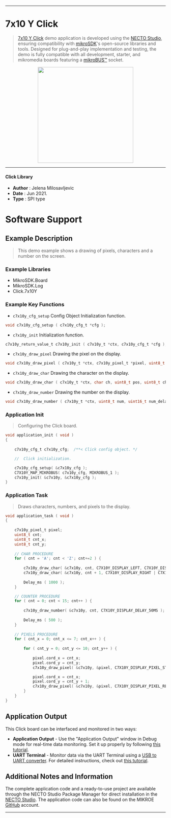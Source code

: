 
---
# 7x10 Y Click

> [7x10 Y Click](https://www.mikroe.com/?pid_product=MIKROE-2790) demo application is developed using
the [NECTO Studio](https://www.mikroe.com/necto), ensuring compatibility with [mikroSDK](https://www.mikroe.com/mikrosdk)'s
open-source libraries and tools. Designed for plug-and-play implementation and testing, the demo is fully compatible with
all development, starter, and mikromedia boards featuring a [mikroBUS&trade;](https://www.mikroe.com/mikrobus) socket.

<p align="center">
  <img src="https://www.mikroe.com/?pid_product=MIKROE-2790&image=1" height=300px>
</p>

---

#### Click Library

- **Author**        : Jelena Milosavljevic
- **Date**          : Jun 2021.
- **Type**          : SPI type

# Software Support

## Example Description

> This demo example shows a drawing of pixels, characters and a number on the screen.

### Example Libraries

- MikroSDK.Board
- MikroSDK.Log
- Click.7x10Y

### Example Key Functions

- `c7x10y_cfg_setup` Config Object Initialization function.
```c
void c7x10y_cfg_setup ( c7x10y_cfg_t *cfg );
```

- `c7x10y_init` Initialization function.
```c
c7x10y_return_value_t c7x10y_init ( c7x10y_t *ctx, c7x10y_cfg_t *cfg );
```

- `c7x10y_draw_pixel` Drawing the pixel on the display.
```c
void c7x10y_draw_pixel ( c7x10y_t *ctx, c7x10y_pixel_t *pixel, uint8_t mode, uint8_t px_delay );
```

- `c7x10y_draw_char` Drawing the character on the display.
```c
void c7x10y_draw_char ( c7x10y_t *ctx, char ch, uint8_t pos, uint8_t ch_delay );
```

- `c7x10y_draw_number` Drawing the number on the display.
```c
void c7x10y_draw_number ( c7x10y_t *ctx, uint8_t num, uint16_t num_delay );
```

### Application Init

> Configuring the Click board.

```c
void application_init ( void ) 
{
    
    c7x10y_cfg_t c7x10y_cfg;  /**< Click config object. */

    //  Click initialization.

    c7x10y_cfg_setup( &c7x10y_cfg );
    C7X10Y_MAP_MIKROBUS( c7x10y_cfg, MIKROBUS_1 );
    c7x10y_init( &c7x10y, &c7x10y_cfg );
}
```

### Application Task

> Draws characters, numbers, and pixels to the display.

```c
void application_task ( void ) 
{
    
    c7x10y_pixel_t pixel;
    uint8_t cnt;
    uint8_t cnt_x;
    uint8_t cnt_y;
    
    // CHAR PROCEDURE
    for ( cnt = 'A'; cnt < 'Z'; cnt+=2 ) {
        
        c7x10y_draw_char( &c7x10y, cnt, C7X10Y_DISPLAY_LEFT, C7X10Y_DISPLAY_DELAY_50MS );
        c7x10y_draw_char( &c7x10y, cnt + 1, C7X10Y_DISPLAY_RIGHT | C7X10Y_DISPLAY_REFRESH, C7X10Y_DISPLAY_DELAY_50MS );
       
        Delay_ms ( 1000 );
    }

    // COUNTER PROCEDURE
    for ( cnt = 0; cnt < 15; cnt++ ) {
        
        c7x10y_draw_number( &c7x10y, cnt, C7X10Y_DISPLAY_DELAY_50MS );
        
        Delay_ms ( 500 );
    }
    
    // PIXELS PROCEDURE
    for ( cnt_x = 0; cnt_x <= 7; cnt_x++ ) {
        
        for ( cnt_y = 0; cnt_y <= 10; cnt_y++ ) {
            
            pixel.cord_x = cnt_x;
            pixel.cord_y = cnt_y;
            c7x10y_draw_pixel( &c7x10y, &pixel, C7X10Y_DISPLAY_PIXEL_STORAGE, C7X10Y_DISPLAY_DELAY_20MS );

            pixel.cord_x = cnt_x;
            pixel.cord_y = cnt_y + 1;
            c7x10y_draw_pixel( &c7x10y, &pixel, C7X10Y_DISPLAY_PIXEL_REFRESH, C7X10Y_DISPLAY_DELAY_20MS );
        }
    }
}
```

## Application Output

This Click board can be interfaced and monitored in two ways:
- **Application Output** - Use the "Application Output" window in Debug mode for real-time data monitoring.
Set it up properly by following [this tutorial](https://www.youtube.com/watch?v=ta5yyk1Woy4).
- **UART Terminal** - Monitor data via the UART Terminal using
a [USB to UART converter](https://www.mikroe.com/click/interface/usb?interface*=uart,uart). For detailed instructions,
check out [this tutorial](https://help.mikroe.com/necto/v2/Getting%20Started/Tools/UARTTerminalTool).

## Additional Notes and Information

The complete application code and a ready-to-use project are available through the NECTO Studio Package Manager for 
direct installation in the [NECTO Studio](https://www.mikroe.com/necto). The application code can also be found on
the MIKROE [GitHub](https://github.com/MikroElektronika/mikrosdk_click_v2) account.

---
